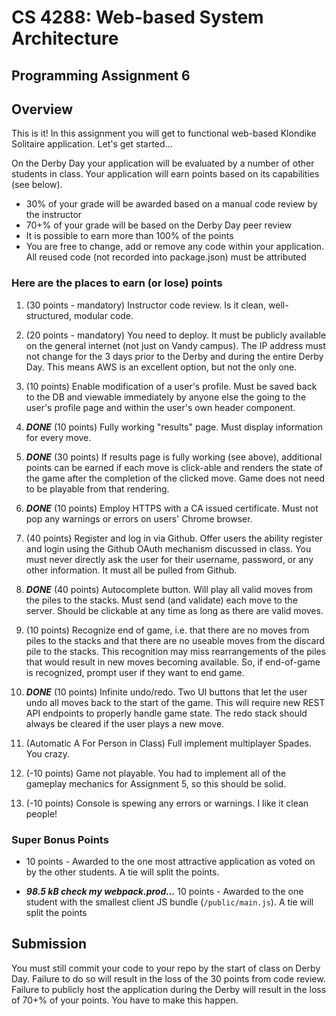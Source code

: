 # CS 4288: Web-based System Architecture

## Programming Assignment 6

## Overview

This is it!  In this assignment you will get to functional web-based Klondike Solitaire application.  Let's get started...

On the Derby Day your application will be evaluated by a number of other students in class.  Your application will earn points based on its capabilities (see below).

* 30% of your grade will be awarded based on a manual code review by the instructor
* 70+% of your grade will be based on the Derby Day peer review
* It is possible to earn more than 100% of the points
* You are free to change, add or remove any code within your application.  All reused code (not recorded into package.json) must be attributed

### Here are the places to earn (or lose) points

1. (30 points - mandatory) Instructor code review.  Is it clean, well-structured, modular code.

1. (20 points - mandatory) You need to deploy.  It must be publicly available on the general internet (not just on Vandy campus).  The IP address must not change for the 3 days prior to the Derby and during the entire Derby Day.  This means AWS is an excellent option, but not the only one.

1. (10 points) Enable modification of a user's profile.  Must be saved back to the DB and viewable immediately by anyone else the going to the user's profile page and within the user's own header component.

1. ___DONE___ (10 points) Fully working "results" page.  Must display information for every move. 

1. ___DONE___ (30 points) If results page is fully working (see above), additional points can be earned if each move is click-able and renders the state of the game after the completion of the clicked move.  Game does not need to be playable from that rendering.

1. ___DONE___ (10 points) Employ HTTPS with a CA issued certificate.  Must not pop any warnings or errors on users' Chrome browser.

1. (40 points) Register and log in via Github.  Offer users the ability register and login using the Github OAuth mechanism discussed in class.  You must never directly ask the user for their username, password, or any other information.  It must all be pulled from Github.

1. ___DONE___ (40 points) Autocomplete button.  Will play all valid moves from the piles to the stacks.  Must send (and validate) each move to the server.  Should be clickable at any time as long as there are valid moves.

1. (10 points) Recognize end of game, i.e. that there are no moves from piles to the stacks and that there are no useable moves from the discard pile to the stacks.  This recognition may miss rearrangements of the piles that would result in new moves becoming available.  So, if end-of-game is recognized, prompt user if they want to end game.

1. ___DONE___ (10 points) Infinite undo/redo.  Two UI buttons that let the user undo all moves back to the start of the game.  This will require new REST API endpoints to properly handle game state.  The redo stack should always be cleared if the user plays a new move.

1. (Automatic A For Person in Class) Full implement multiplayer Spades.  You crazy.

1. (-10 points) Game not playable.  You had to implement all of the gameplay mechanics for Assignment 5, so this should be solid.

1. (-10 points) Console is spewing any errors or warnings.  I like it clean people!

### Super Bonus Points

* 10 points - Awarded to the one most attractive application as voted on by the other students.  A tie will split the points.

* ___98.5 kB check my webpack.prod...___ 10 points - Awarded to the one student with the smallest client JS bundle (```/public/main.js```).  A tie will split the points

## Submission

You must still commit your code to your repo by the start of class on Derby Day.  Failure to do so will result in the loss of the 30 points from code review.  Failure to publicly host the application during the Derby will result in the loss of 70+% of your points.  You have to make this happen.